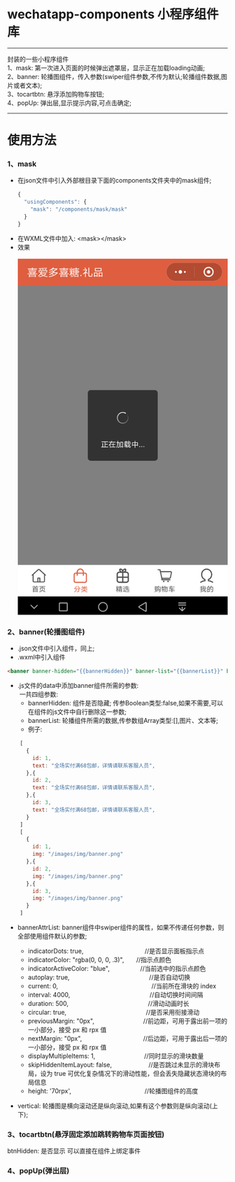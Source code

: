 # wechatapp-components 小程序组件库

********
封装的一些小程序组件<br>
1、mask: 第一次进入页面的时候弹出遮罩层，显示正在加载loading动画;<br>
2、banner: 轮播图组件，传入参数(swiper组件参数,不传为默认;轮播组件数据,图片或者文本);<br>
3、tocartbtn: 悬浮添加购物车按钮;<br>
4、popUp: 弹出层,显示提示内容,可点击确定;
********

# 使用方法
### 1、mask<br>
* 在json文件中引入外部根目录下面的components文件夹中的mask组件;<br>
  ```Javascript
  {
    "usingComponents": {
      "mask": "/components/mask/mask"
    }
  }
  ```
* 在WXML文件中加入: \<mask>\</mask>
* 效果<br>
  ![mask](https://github.com/FM2018/wechatapp-components/raw/master/img/mask.png)

### 2、banner(轮播图组件)
* .json文件中引入组件，同上;
* .wxml中引入组件<br>
```Html
<banner banner-hidden="{{bannerHidden}}" banner-list="{{bannerList}}" banner-attr-list="{{bannerAttrList}}" vertical="{{vertical}}"></banner>
```
* .js文件的data中添加banner组件所需的参数: <br>
  一共四组参数: <br>
	* bannerHidden: 组件是否隐藏; 传参Boolean类型:false,如果不需要,可以在组件的js文件中自行删除这一参数;
	* bannerList: 轮播组件所需的数据,传参数组Array类型:[],图片、文本等;
	* 例子: 
```Javascript
    [
      {
        id: 1,
        text: "全场实付满68包邮，详情请联系客服人员",
      },{
        id: 2,
        text: "全场实付满68包邮，详情请联系客服人员",
      },{
        id: 3,
        text: "全场实付满68包邮，详情请联系客服人员",
      }
    ]
    [
      {
        id: 1,
        img: "/images/img/banner.png" 
      },{
        id: 2,
        img: "/images/img/banner.png"
      },{
        id: 3,
        img: "/images/img/banner.png"
      }
    ]
``` 
    
 * bannerAttrList: banner组件中swiper组件的属性，如果不传递任何参数，则全部使用组件默认的参数;
 	- indicatorDots: true,　　　　　　　　　　//是否显示面板指示点
 	- indicatorColor: "rgba(0, 0, 0, .3)",　　//指示点颜色 
 	- indicatorActiveColor: "blue",　　　　　//当前选中的指示点颜色
 	- autoplay: true,　　　　　　　　　　　　　//是否自动切换
 	- current: 0,　　　　　　　　　　　　　　 　//当前所在滑块的 index
 	- interval: 4000,　　　　　　　　　　　　　//自动切换时间间隔
 	- duration: 500,　　　　　　　　　　　　　//滑动动画时长
 	- circular: true,　　　　　　　　　　　　　//是否采用衔接滑动
 	- previousMargin: "0px",　　　　　　　　//前边距，可用于露出前一项的一小部分，接受 px 和 rpx 值
 	- nextMargin: "0px",　　　　　　　　　　//后边距，可用于露出后一项的一小部分，接受 px 和 rpx 值
 	- displayMultipleItems: 1,　　　　　　　　//同时显示的滑块数量
 	- skipHiddenItemLayout: false,　　　　　　//是否跳过未显示的滑块布局，设为 true 可优化复杂情况下的滑动性能，但会丢失隐藏状态滑块的布局信息
 	- height: '70rpx',　　　　　　　　　　　　//轮播图组件的高度
 
 * vertical: 轮播图是横向滚动还是纵向滚动,如果有这个参数则是纵向滚动(上下);

### 3、tocartbtn(悬浮固定添加跳转购物车页面按钮)
<tocartbtn btn-hidden="{{btnHidden}}" bindtap=""><tocartbtn>
btnHidden: 是否显示
可以直接在组件上绑定事件
  
### 4、popUp(弹出层)

  
